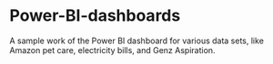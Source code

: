 # Power-BI-dashboards
A sample work of the Power BI dashboard for various data sets, like Amazon pet care, electricity bills, and Genz Aspiration.
